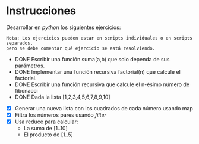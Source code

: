 # Instrucciones
Desarrollar en *python* los siguientes ejercicios:

```
Nota: Los ejercicios pueden estar en scripts individuales o en scripts separados,
pero se debe comentar qué ejercicio se está resolviendo.
```

* DONE Escribir una función suma(a,b) que solo dependa de sus parámetros.
* DONE Implementar una función recursiva factorial(n) que calcule el factorial.
* DONE Escribir una función recursiva que calcule el n-ésimo número de fibonacci
* DONE Dada la lista [1,2,3,4,5,6,7,8,9,10]
- [x] Generar una nueva lista con los cuadrados de cada número usando map
- [x] Filtra los números pares usando *filter*
- [x] Usa reduce para calcular:
  - La suma de [1..10]
  - El producto de [1..5]
